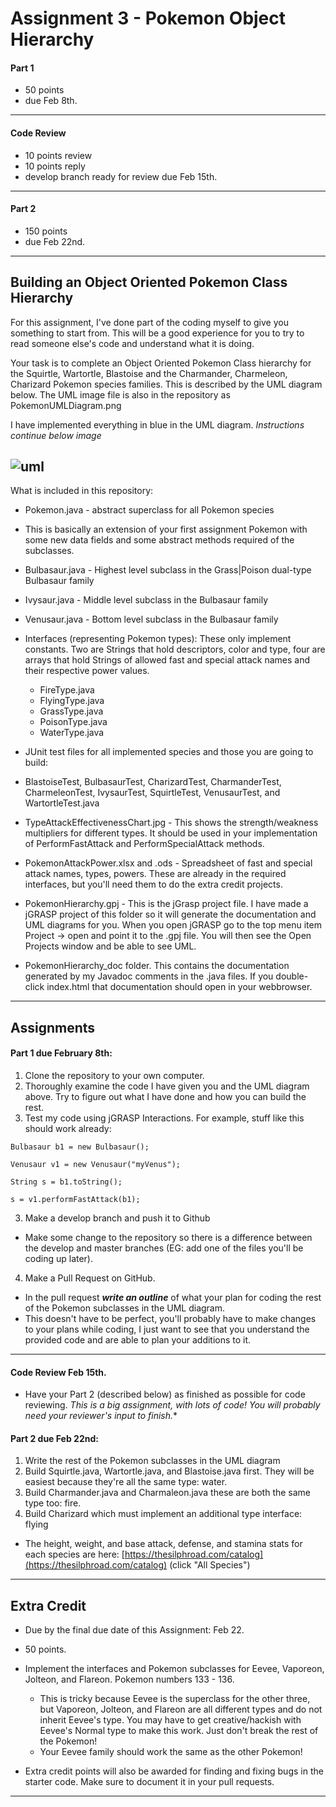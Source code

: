 # Assignment 3 - Pokemon Object Hierarchy
#### Part 1
 * 50 points
 * due Feb 8th.

---
#### Code Review
 * 10 points review
 * 10 points reply
 * develop branch ready for review due Feb 15th.

---

#### Part 2 
 * 150 points
 * due Feb 22nd.

---


## Building an Object Oriented Pokemon Class Hierarchy

For this assignment, I've done part of the coding myself to give you something to start from. This will be a good experience for you to try to read someone else's code and understand what it is doing.

Your task is to complete an Object Oriented Pokemon Class hierarchy for the Squirtle, Wartortle, Blastoise and the Charmander, Charmeleon, Charizard Pokemon species families. This is described by the UML diagram below. The UML image file is also in the 
repository as PokemonUMLDiagram.png

I have implemented everything in blue in the UML diagram. *Instructions continue below image*

![uml](https://github.com/ICSatKCC/PokemonObjectHierarchy/blob/master/PokemonUMLDiagram.png "Pokemon UML Diagram")
----
What is included in this repository:
 * Pokemon.java - abstract superclass for all Pokemon species
  * This is basically an extension of your first assignment Pokemon with some new data fields and some abstract methods required of the subclasses.
  
 * Bulbasaur.java - Highest level subclass in the Grass|Poison dual-type Bulbasaur family
 * Ivysaur.java - Middle level subclass in the Bulbasaur family
 * Venusaur.java - Bottom level subclass in the Bulbasaur family
 
 * Interfaces (representing Pokemon types): These only implement constants. Two are Strings that hold descriptors, color and type, four are arrays that hold Strings of allowed fast and special attack names and their respective power values.
   * FireType.java
   * FlyingType.java
   * GrassType.java
   * PoisonType.java
   * WaterType.java
 * JUnit test files for all implemented species and those you are going to build:
  * BlastoiseTest, BulbasaurTest, CharizardTest, CharmanderTest, CharmeleonTest, IvysaurTest, SquirtleTest, VenusaurTest, and WartortleTest.java
  
 * TypeAttackEffectivenessChart.jpg - This shows the strength/weakness multipliers for different types. It should be used in your implementation of PerformFastAttack and PerformSpecialAttack methods.
 
 * PokemonAttackPower.xlsx and .ods - Spreadsheet of fast and special attack names, types, powers. These are already in the required interfaces, but you'll need them to do the extra credit projects.
 
 * PokemonHierarchy.gpj - This is the jGrasp project file. I have made a jGRASP project of this folder so it will generate the documentation and UML diagrams for you. When you open jGRASP go to the top menu item Project -> open and point it to the .gpj file. You will then see the Open Projects window and be able to see UML.
 
 * PokemonHierarchy_doc folder. This contains the documentation generated by my Javadoc comments in the .java files. If you double-click index.html that documentation should open in your webbrowser.
 
----
## Assignments

#### Part 1 due February 8th:
 1. Clone the repository to your own computer. 
 2. Thoroughly examine the code I have given you and the UML diagram above. Try to figure out what I have done and how you can build the rest.
 2. Test my code using jGRASP Interactions. For example, stuff like this should work already:
 ```
 Bulbasaur b1 = new Bulbasaur();
 
Venusaur v1 = new Venusaur("myVenus");

String s = b1.toString();

s = v1.performFastAttack(b1);
 ```
 3. Make a develop branch and push it to Github
  * Make some change to the repository so there is a difference between the develop and master branches (EG: add one of the files you'll be coding up later).
 4. Make a Pull Request on GitHub.
  * In the pull request ***write an outline*** of what your plan for coding the rest of the Pokemon subclasses in the UML diagram.
  * This doesn't have to be perfect, you'll probably have to make changes to your plans while coding, I just want to see that you understand the provided code and are able to plan your additions to it.

---

#### Code Review Feb 15th.
 * Have your Part 2 (described below) as finished as possible for code reviewing. *This is a big assignment, with lots of code! You will probably need your reviewer's input to finish.**

#### Part 2 due Feb 22nd:
 1. Write the rest of the Pokemon subclasses in the UML diagram
  3. Build Squirtle.java, Wartortle.java, and Blastoise.java first. They will be easiest because they're all the same type: water.
  4. Build Charmander.java and Charmaleon.java these are both the same type too: fire.
  5. Build Charizard which must implement an additional type interface: flying
  
 * The height, weight, and base attack, defense, and stamina stats for each species are here: [https://thesilphroad.com/catalog](https://thesilphroad.com/catalog) (click "All Species")
 
---


## Extra Credit
 * Due by the final due date of this Assignment: Feb 22.

 * 50 points.
 * Implement the interfaces and Pokemon subclasses for Eevee, Vaporeon, Jolteon, and Flareon. Pokemon numbers 133 - 136.
   * This is tricky because Eevee is the superclass for the other three, but Vaporeon, Jolteon, and Flareon are all different types and do not inherit Eevee's type. You may have to get creative/hackish with Eevee's Normal type to make this work. Just don't break the rest of the Pokemon!
   * Your Eevee family should work the same as the other Pokemon!
   
 * Extra credit points will also be awarded for finding and fixing bugs in the starter code. Make sure to document it in your pull requests.
---

 
   

